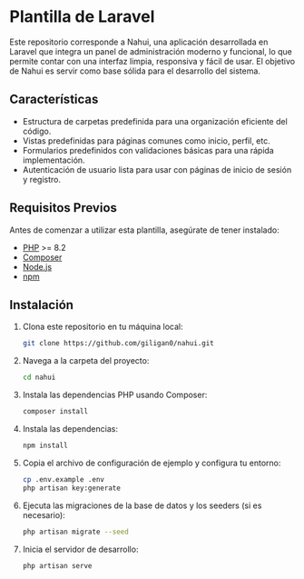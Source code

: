 
# Plantilla de Laravel

Este repositorio corresponde a Nahui, una aplicación desarrollada en Laravel que integra un panel de administración moderno y funcional, lo que permite contar con una interfaz limpia, responsiva y fácil de usar.
El objetivo de Nahui es servir como base sólida para el desarrollo del sistema.


## Características

- Estructura de carpetas predefinida para una organización eficiente del código.
- Vistas predefinidas para páginas comunes como inicio, perfil, etc.
- Formularios predefinidos con validaciones básicas para una rápida implementación.
- Autenticación de usuario lista para usar con páginas de inicio de sesión y registro.


## Requisitos Previos

Antes de comenzar a utilizar esta plantilla, asegúrate de tener instalado:

- [PHP](https://www.php.net/) >= 8.2
- [Composer](https://getcomposer.org/)
- [Node.js](https://nodejs.org/)
- [npm](https://www.npmjs.com/)

## Instalación

1. Clona este repositorio en tu máquina local:

    ```bash
    git clone https://github.com/giligan0/nahui.git
    ```

2. Navega a la carpeta del proyecto:

    ```bash
    cd nahui
    ```

3. Instala las dependencias PHP usando Composer:

    ```bash
    composer install
    ```

4. Instala las dependencias:

    ```bash
    npm install
    ```

5. Copia el archivo de configuración de ejemplo y configura tu entorno:

    ```bash
    cp .env.example .env
    php artisan key:generate
    ```


6. Ejecuta las migraciones de la base de datos y los seeders (si es necesario):

    ```bash
    php artisan migrate --seed
    ```

7. Inicia el servidor de desarrollo:

    ```bash
    php artisan serve
    ```

